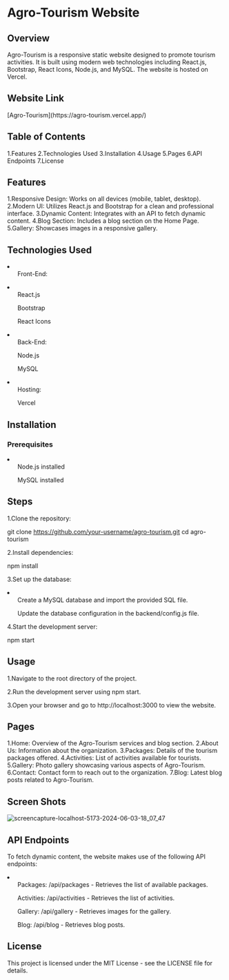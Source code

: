 <h1><b>Agro-Tourism Website</b></h1>

<h2>Overview</h2>
Agro-Tourism is a responsive static website designed to promote tourism activities. 
It is built using modern web technologies including React.js, Bootstrap, React Icons, Node.js, and MySQL. 
The website is hosted on Vercel.

<h2>Website Link</h2>
[Agro-Tourism](https://agro-tourism.vercel.app/)

<h2>Table of Contents</h2>
1.Features
2.Technologies Used
3.Installation
4.Usage
5.Pages
6.API Endpoints
7.License

<h2>Features</h2>
1.Responsive Design: Works on all devices (mobile, tablet, desktop).
2.Modern UI: Utilizes React.js and Bootstrap for a clean and professional interface.
3.Dynamic Content: Integrates with an API to fetch dynamic content.
4.Blog Section: Includes a blog section on the Home Page.
5.Gallery: Showcases images in a responsive gallery.

<h2>Technologies Used</h2>

<li><ul>Front-End:</ul></li>
      <li><ul>React.js</ul></li>
      <ul>Bootstrap</ul>
      <ul>React Icons</ul>


<li>
  <ul>Back-End:</ul>
      <ul>Node.js</ul>
      <ul>MySQL</ul>
</li>

<li>
  <ul>Hosting:</ul>
      <ul>Vercel</ul>
</li>

<h2>Installation</h2>

<h3>Prerequisites</h3>

<li>
  <ul>Node.js installed</ul>
  <ul>MySQL installed</ul>
</li>


<h2>Steps</h2>

1.Clone the repository:

git clone https://github.com/your-username/agro-tourism.git
cd agro-tourism

2.Install dependencies:

npm install

3.Set up the database:

<li>
  <ul>Create a MySQL database and import the provided SQL file.</ul>
  <ul>Update the database configuration in the backend/config.js file.</ul>
</li>

4.Start the development server:

npm start


<h2>Usage</h2>

1.Navigate to the root directory of the project.

2.Run the development server using npm start.

3.Open your browser and go to http://localhost:3000 to view the website.

<h2>Pages</h2>

1.Home: Overview of the Agro-Tourism services and blog section.
2.About Us: Information about the organization.
3.Packages: Details of the tourism packages offered.
4.Activities: List of activities available for tourists.
5.Gallery: Photo gallery showcasing various aspects of Agro-Tourism.
6.Contact: Contact form to reach out to the organization.
7.Blog: Latest blog posts related to Agro-Tourism.

<h2>Screen Shots</h2>

![screencapture-localhost-5173-2024-06-03-18_07_47](https://github.com/gebadakash/Agro_Tourism/assets/137673292/3161c7e9-ca41-40f8-8c88-74a4252b3a79)


<h2>API Endpoints</h2>

To fetch dynamic content, the website makes use of the following API endpoints:

<li>
  <ul>Packages: /api/packages - Retrieves the list of available packages.</ul>
  <ul>Activities: /api/activities - Retrieves the list of activities.</ul>
  <ul>Gallery: /api/gallery - Retrieves images for the gallery.</ul>
  <ul>Blog: /api/blog - Retrieves blog posts.</ul>
</li>

<h2>License</h2>

This project is licensed under the MIT License - see the LICENSE file for details.
